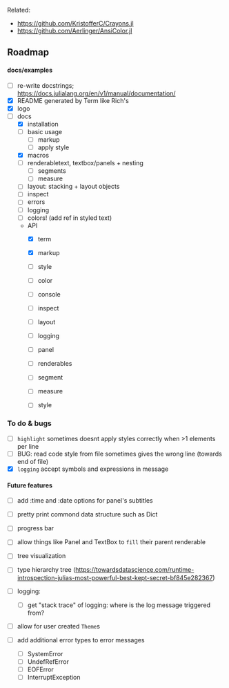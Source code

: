 
Related:
- https://github.com/KristofferC/Crayons.jl
- https://github.com/Aerlinger/AnsiColor.jl



## Roadmap

#### docs/examples
- [ ] re-write docstrings; https://docs.julialang.org/en/v1/manual/documentation/
- [x] README generated by Term like Rich's
- [x] logo
- [ ] docs
  - [x] installation
  - [ ] basic usage
    - [ ] markup
    - [ ] apply style
  - [x] macros
  - [ ] renderabletext, textbox/panels + nesting
    - [ ] segments
    - [ ] measure
  - [ ] layout: stacking + layout objects
  - [ ] inspect
  - [ ] errors
  - [ ] logging
  - [ ] colors! (add ref in styled text)
  - API
    - [x] term
    - [x] markup
    - [ ] style
    - [ ] color
    - [ ] console
    - [ ] inspect
    - [ ] layout
    - [ ] logging
    - [ ] panel
    - [ ] renderables
    - [ ] segment
    - [ ] measure
    - [ ] style


### To do & bugs
- [ ] `highlight` sometimes doesnt apply styles correctly when >1 elements per line
- [ ] BUG: read code style from file sometimes gives the wrong line (towards end of file)
- [x] `logging` accept symbols and expressions in message

#### Future features
- [ ] add :time and :date options for panel's subtitles

- [ ] pretty print commond data structure such as Dict

- [ ] progress bar

- [ ] allow things like Panel and TextBox to `fill` their parent renderable

- [ ] tree visualization
- [ ] type hierarchy tree (https://towardsdatascience.com/runtime-introspection-julias-most-powerful-best-kept-secret-bf845e282367)

- [ ] logging:
  - [ ] get "stack trace" of logging: where is the log message triggered from?

- [ ] allow for user created `Theme`s

- [ ] add additional error types to error messages
  - [ ] SystemError
  - [ ] UndefRefError 
  - [ ] EOFError
  - [ ] InterruptException